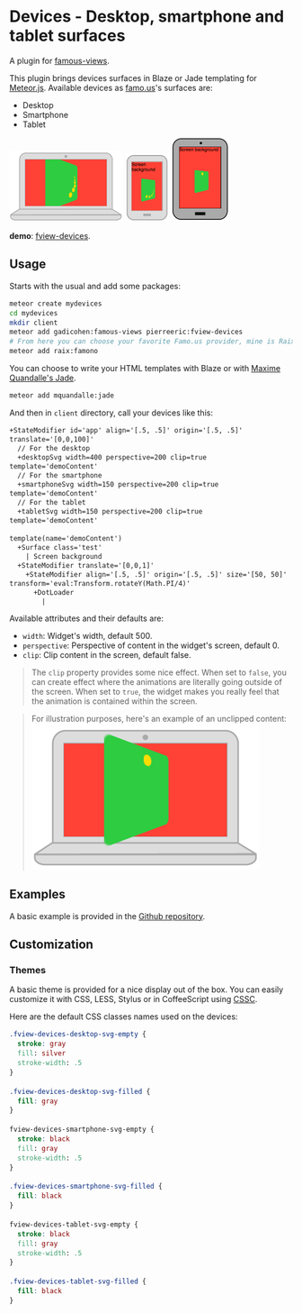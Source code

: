 # Devices - Desktop, smartphone and tablet surfaces
A plugin for [famous-views](http://famous-views.meteor.com).

This plugin brings devices surfaces in Blaze or Jade templating for [Meteor.js](https://www.meteor.com). Available devices as [famo.us](http://famo.us)'s surfaces are:
* Desktop
* Smartphone
* Tablet

![Desktop](https://raw.githubusercontent.com/PEM--/fview-devices/master/private/doc/clipped.png)
![Smartphone](https://raw.githubusercontent.com/PEM--/fview-devices/master/private/doc/smartphone.png)
![Tablet](https://raw.githubusercontent.com/PEM--/fview-devices/master/private/doc/tablet.png)

**demo**: [fview-devices](http://fview-devices.meteor.com/).

## Usage
Starts with the usual and add some packages:
```bash
meteor create mydevices
cd mydevices
mkdir client
meteor add gadicohen:famous-views pierreeric:fview-devices
# From here you can choose your favorite Famo.us provider, mine is Raix's one.
meteor add raix:famono
```

You can choose to write your HTML templates with Blaze or
with [Maxime Quandalle's Jade](https://github.com/mquandalle/meteor-jade).
```bash
meteor add mquandalle:jade
```

And then in `client` directory, call your devices like this:
```jade
+StateModifier id='app' align='[.5, .5]' origin='[.5, .5]' translate='[0,0,100]'
  // For the desktop
  +desktopSvg width=400 perspective=200 clip=true template='demoContent'
  // For the smartphone
  +smartphoneSvg width=150 perspective=200 clip=true template='demoContent'
  // For the tablet
  +tabletSvg width=150 perspective=200 clip=true template='demoContent'

template(name='demoContent')
  +Surface class='test'
    | Screen background
  +StateModifier translate='[0,0,1]'
    +StateModifier align='[.5, .5]' origin='[.5, .5]' size='[50, 50]' transform='eval:Transform.rotateY(Math.PI/4)'
      +DotLoader
        |
```

Available attributes and their defaults are:
* `width`: Widget's width, default 500.
* `perspective`: Perspective of content in the widget's screen, default 0.
* `clip`: Clip content in the screen, default false.

> The `clip` property provides some nice effect. When set to `false`, you can
  create effect where the animations are literally going outside of the screen.
  When set to `true`, the widget makes you really feel that the animation is
  contained within the screen.

  >For illustration purposes, here's an example of an unclipped content:
  ![Unclipped](https://raw.githubusercontent.com/PEM--/fview-devices/master/private/doc/unclipped.png)

## Examples
A basic example is provided in the [Github repository](https://github.com/PEM--/fview-devices).

## Customization
### Themes
A basic theme is provided for a nice display out of the box. You can easily
customize it with CSS, LESS, Stylus or in CoffeeScript using [CSSC](https://github.com/PEM--/cssc/).

Here are the default CSS classes names used on the devices:
```css
.fview-devices-desktop-svg-empty {
  stroke: gray
  fill: silver
  stroke-width: .5  
}

.fview-devices-desktop-svg-filled {
  fill: gray
}

fview-devices-smartphone-svg-empty {
  stroke: black
  fill: gray
  stroke-width: .5  
}

.fview-devices-smartphone-svg-filled {
  fill: black
}

fview-devices-tablet-svg-empty {
  stroke: black
  fill: gray
  stroke-width: .5  
}

.fview-devices-tablet-svg-filled {
  fill: black
}
```
